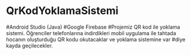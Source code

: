 # QrKodYoklamaSistemi
#Android Studio (Java)
#Google Firebase
#Projemiz QR kod ile yoklama sistemi. Öğrenciler telefonlarına indirdikleri mobil uygulama ile tahtada hocanın oluşturduğu QR kodu okutacaklar ve yoklama sistemine var #diye kayda geçilecekler.
